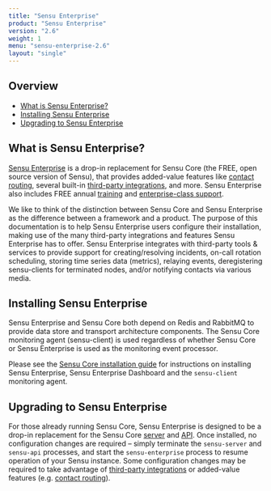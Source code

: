 ```yaml
---
title: "Sensu Enterprise"
product: "Sensu Enterprise"
version: "2.6"
weight: 1
menu: "sensu-enterprise-2.6"
layout: "single"
---
```


## Overview

- [What is Sensu Enterprise?](#what-is-sensu-enterprise)
- [Installing Sensu Enterprise](#installing-sensu-enterprise)
- [Upgrading to Sensu Enterprise](#upgrading-to-sensu-enterprise)

## What is Sensu Enterprise?

[Sensu Enterprise][1] is a drop-in replacement for Sensu Core (the FREE, open
source version of Sensu), that provides added-value features like [contact
routing][2], several built-in [third-party integrations][3], and more. Sensu
Enterprise also includes FREE annual [training][4] and [enterprise-class
support][5].

We like to think of the distinction between Sensu Core and Sensu Enterprise as
the difference between a framework and a product. The purpose of this
documentation is to help Sensu Enterprise users configure their installation,
making use of the many third-party integrations and features Sensu Enterprise
has to offer. Sensu Enterprise integrates with third-party tools & services to
provide support for creating/resolving incidents, on-call rotation scheduling,
storing time series data (metrics), relaying events, deregistering sensu-clients
for terminated nodes, and/or notifying contacts via various media.

## Installing Sensu Enterprise

Sensu Enterprise and Sensu Core both depend on Redis and RabbitMQ to provide
data store and transport architecture components. The Sensu Core monitoring
agent (sensu-client) is used regardless of whether Sensu Core or Sensu
Enterprise is used as the monitoring event processor.

Please see the [Sensu Core installation guide][8] for instructions on installing
Sensu Enterprise, Sensu Enterprise Dashboard and the `sensu-client` monitoring
agent.

## Upgrading to Sensu Enterprise

For those already running Sensu Core, Sensu Enterprise is designed to be a
drop-in replacement for the Sensu Core [server][6] and [API][7]. Once installed,
no configuration changes are required – simply terminate the
`sensu-server` and `sensu-api` processes, and start the `sensu-enterprise`
process to resume operation of your Sensu instance. Some configuration
changes may be required to take advantage of [third-party integrations][9]
or added-value features (e.g. [contact routing][2]).

[1]:  /sensu-enterprise
[2]:  contact-routing
[3]:  built-in-handlers
[4]:  /training
[5]:  https://sensuapp.org/support
[6]:  /sensu-core/latest/reference/server
[7]:  /sensu-core/latest/api/overview
[8]:  /sensu-core/latest/installation/install-sensu-server-api/#sensu-enterprise
[9]:  integrations